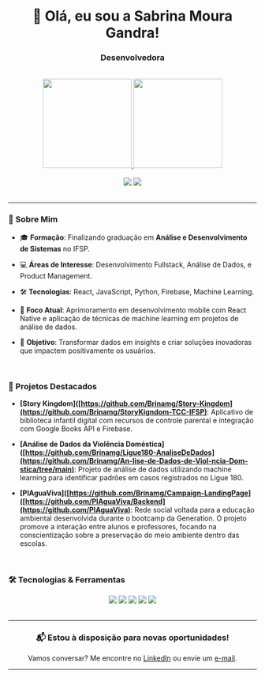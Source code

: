 <div align="center">
  <h1>👋 Olá, eu sou a Sabrina Moura Gandra!</h1>
  <h3>Desenvolvedora</h3>
</div>

<br/>

<div align="center">
  <a href="https://github.com/Brinamg">
    <img height="180em" src="https://github-readme-stats.vercel.app/api?username=Brinamg&show_icons=true&theme=react&include_all_commits=true&count_private=true"/>
    <img height="180em" src="https://github-readme-stats.vercel.app/api/top-langs/?username=Brinamg&layout=compact&langs_count=7&theme=react"/>
  </a>
</div>  

<br/>

<div align="center">
  <a href="https://www.linkedin.com/in/sabrinamouragandra/" target="_blank"><img src="https://img.shields.io/badge/-LinkedIn-%230077B5?style=for-the-badge&logo=linkedin&logoColor=white" target="_blank"></a> 
  <a href = "mailto:smouragandra@gmail.com"><img src="https://img.shields.io/badge/-Gmail-%23333?style=for-the-badge&logo=gmail&logoColor=white" target="_blank"></a>
</div>

<br/>

---

### 🚀 Sobre Mim

- 🎓 **Formação**: Finalizando graduação em **Análise e Desenvolvimento de Sistemas** no IFSP.

- 💻 **Áreas de Interesse**: Desenvolvimento Fullstack, Análise de Dados, e Product Management.

- 🛠 **Tecnologias**: React, JavaScript, Python, Firebase, Machine Learning.

- 🌱 **Foco Atual**: Aprimoramento em desenvolvimento mobile com React Native e aplicação de técnicas de machine learning em projetos de análise de dados.

- 🎯 **Objetivo**: Transformar dados em insights e criar soluções inovadoras que impactem positivamente os usuários.

<br/>

### 💼 Projetos Destacados

- **[Story Kingdom]([https://github.com/Brinamg/Story-Kingdom](https://github.com/Brinamg/StoryKigndom-TCC-IFSP)**: Aplicativo de biblioteca infantil digital com recursos de controle parental e integração com Google Books API e Firebase.
  
- **[Análise de Dados da Violência Doméstica]([https://github.com/Brinamg/Ligue180-AnaliseDeDados](https://github.com/Brinamg/An-lise-de-Dados-de-Viol-ncia-Dom-stica/tree/main)**: Projeto de análise de dados utilizando machine learning para identificar padrões em casos registrados no Ligue 180.
  
- **[PIAguaViva]([https://github.com/Brinamg/Campaign-LandingPage]([https://github.com/PIAguaViva/Backend](https://github.com/PIAguaViva)**:  Rede social voltada para a educação ambiental desenvolvida durante o bootcamp da Generation. O projeto promove a interação entre alunos e professores, focando na conscientização sobre a preservação do meio ambiente dentro das escolas.

<br/>

### 🛠 Tecnologias & Ferramentas

<div align="center">
  <img src="https://img.shields.io/badge/-React-61DAFB?style=for-the-badge&logo=react&logoColor=black" />
  <img src="https://img.shields.io/badge/-JavaScript-F7DF1E?style=for-the-badge&logo=javascript&logoColor=black" />
  <img src="https://img.shields.io/badge/-Firebase-FFCA28?style=for-the-badge&logo=firebase&logoColor=black" />
  <img src="https://img.shields.io/badge/-Python-3776AB?style=for-the-badge&logo=python&logoColor=white" />
  <img src="https://img.shields.io/badge/-Machine%20Learning-10217D?style=for-the-badge&logo=scikit-learn&logoColor=white" />
</div>

<br/>

---

<div align="center">
  <h3>📬 Estou à disposição para novas oportunidades!</h3>
  <p>Vamos conversar? Me encontre no <a href="https://www.linkedin.com/in/sabrinamouragandra/" target="_blank">LinkedIn</a> ou envie um <a href="mailto:smouragandra@gmail.com">e-mail</a>.</p>
</div>

---
